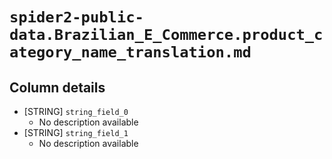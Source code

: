 # `spider2-public-data.Brazilian_E_Commerce.product_category_name_translation.md`

## Column details

* [STRING]    `string_field_0`
  - No description available
* [STRING]    `string_field_1`
  - No description available

